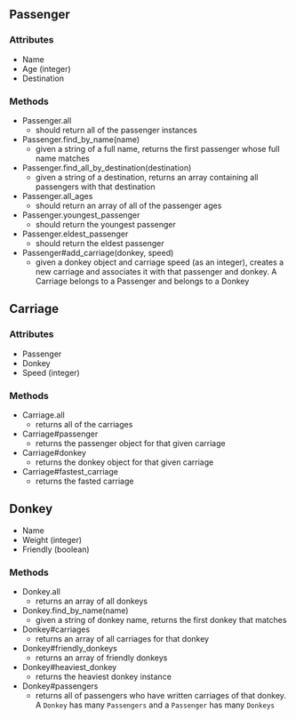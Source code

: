
## Passenger
### Attributes
* Name
* Age (integer)
* Destination

### Methods
* Passenger.all
	- should return all of the passenger instances
* Passenger.find_by_name(name)
	- given a string of a full name, returns the first passenger whose full name matches
* Passenger.find_all_by_destination(destination)
	- given a string of a destination, returns an array containing all passengers with that destination
* Passenger.all_ages
	- should return an array of all of the passenger ages
* Passenger.youngest_passenger
	- should return the youngest passenger
* Passenger.eldest_passenger
	- should return the eldest passenger
* Passenger#add_carriage(donkey, speed)
	- given a donkey object and carriage speed (as an integer), creates a new carriage and associates it with that passenger and donkey. A Carriage belongs to a Passenger and belongs to a Donkey

## Carriage
### Attributes
* Passenger
* Donkey
* Speed (integer)

### Methods
* Carriage.all
  * returns all of the carriages
* Carriage#passenger
  * returns the passenger object for that given carriage
* Carriage#donkey
  * returns the donkey object for that given carriage
* Carriage#fastest_carriage
  * returns the fasted carriage

## Donkey
* Name
* Weight (integer)
* Friendly (boolean)

### Methods
* Donkey.all
  * returns an array of all donkeys
* Donkey.find_by_name(name)
  * given a string of donkey name, returns the first donkey that matches
* Donkey#carriages
  * returns an array of all carriages for that donkey
* Donkey#friendly_donkeys
  * returns an array of friendly donkeys
* Donkey#heaviest_donkey
  * returns the heaviest donkey instance
* Donkey#passengers
  * returns all of passengers who have written carriages of that donkey. A `Donkey` has many `Passengers` and a `Passenger` has many `Donkeys`
